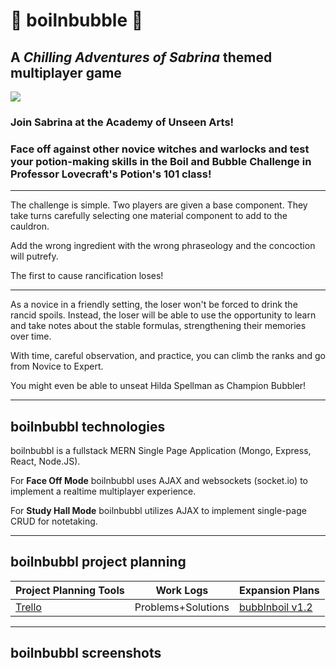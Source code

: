# :crystal_ball: boilnbubble :crystal_ball:
## A _Chilling Adventures of Sabrina_ themed multiplayer game
![](https://media.giphy.com/media/26orHbAzJmKriiDVZG/giphy.gif)


### Join Sabrina at the Academy of Unseen Arts! 
### Face off against other novice witches and warlocks and test your potion-making skills in the Boil and Bubble Challenge in Professor Lovecraft's Potion's 101 class!

---

The challenge is simple. Two players are given a base component. They take turns carefully selecting one material component to add to the cauldron. 

Add the wrong ingredient with the wrong phraseology and the concoction will putrefy. 

The first to cause rancification loses!

---

As a novice in a friendly setting, the loser won't be forced to drink the rancid spoils. Instead, the loser will be able to use the opportunity to learn and take notes about the stable formulas, strengthening their memories over time. 

With time, careful observation, and practice, you can climb the ranks and go from Novice to Expert. 

You might even be able to unseat Hilda Spellman as Champion Bubbler!


---

## boilnbubbl technologies


boilnbubbl is a fullstack MERN Single Page Application (Mongo, Express, React, Node.JS).

For **Face Off Mode** boilnbubbl uses AJAX and websockets (socket.io) to implement a realtime multiplayer experience. 

For **Study Hall Mode** boilnbubbl utilizes AJAX to implement single-page CRUD for notetaking.  



---

## boilnbubbl project planning 

Project Planning Tools    |   Work Logs   |   Expansion Plans
----------------------    |   ---------   |   ---------------
[Trello](https://trello.com/b/0FbilqxD/boil-n-bubble "Trello") |   Problems+Solutions    |   [bubblnboil v1.2](https://github.com/ursulacj/boilnbubbl/blob/UrsulaSandbox/public/projectPlanning/IceboxREADME.md "bubblnboil v1.2")

---

## boilnbubbl screenshots



